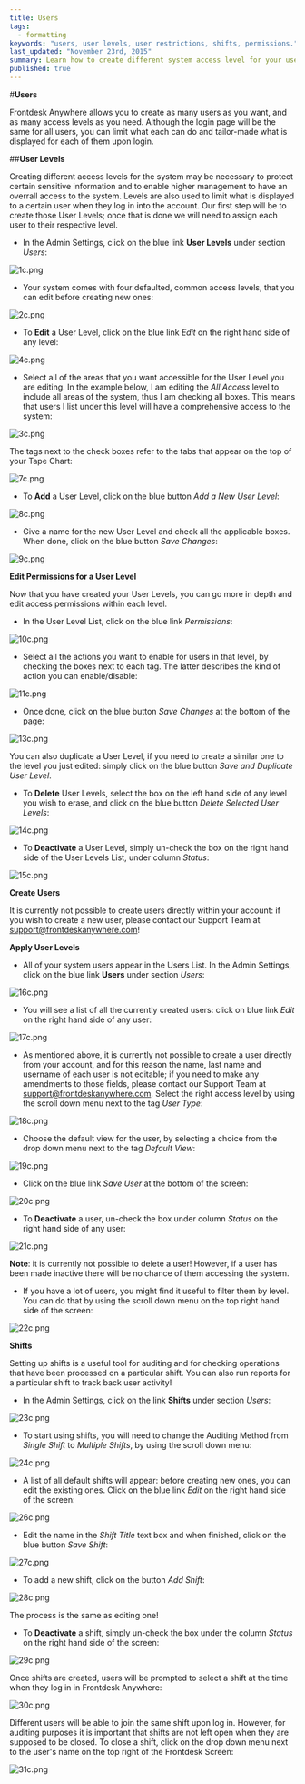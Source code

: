 ```yaml
---
title: Users
tags: 
  - formatting
keywords: "users, user levels, user restrictions, shifts, permissions."
last_updated: "November 23rd, 2015"
summary: Learn how to create different system access level for your users.
published: true
---
```





#**Users**

Frontdesk Anywhere allows you to create as many users as you want, and as many access levels as you need. Although the login page will be the same for all users, you can limit what each can do and tailor-made what is displayed for each of them upon login.

##**User Levels**  

Creating different access levels for the system may be necessary to protect certain sensitive information and to enable higher management to have an overrall access to the system. Levels are also used to limit what is displayed to a certain user when they log in into the account. Our first step will be to create those User Levels; once that is done we will need to assign each user to their respective level.

 - In the Admin Settings, click on the blue link **User Levels** under section _Users_:  
 
![1c.png]({{site.baseurl}}/images/1c.png)


 
 - Your system comes with four defaulted, common access levels, that you can edit before creating new ones:
 
![2c.png]({{site.baseurl}}/images/2c.png)


 
 - To **Edit** a User Level, click on the blue link _Edit_ on the right hand side of any level:  
 
![4c.png]({{site.baseurl}}/images/4c.png)

 
 
 - Select all of the areas that you want accessible for the User Level you are editing. In the example below, I am editing the _All Access_ level to include all areas of the system, thus I am checking all boxes. This means that users I list under this level will have a comprehensive access to the system:  
 
![3c.png]({{site.baseurl}}/images/3c.png)


 
The tags next to the check boxes refer to the tabs that appear on the top of your Tape Chart:  

![7c.png]({{site.baseurl}}/images/7c.png)


  

 - To **Add** a User Level, click on the blue button _Add a New User Level_:  
 
![8c.png]({{site.baseurl}}/images/8c.png)

 
 
 - Give a name for the new User Level and check all the applicable boxes. When done, click on the blue button _Save Changes_:  
 
![9c.png]({{site.baseurl}}/images/9c.png)


 
 **Edit Permissions for a User Level**
 
 Now that you have created your User Levels, you can go more in depth and edit access permissions within each level.
 
 - In the User Level List, click on the blue link _Permissions_:  
 
![10c.png]({{site.baseurl}}/images/10c.png)

  
 
 - Select all the actions you want to enable for users in that level, by checking the boxes next to each tag. The latter describes the kind of action you can enable/disable:  
 
![11c.png]({{site.baseurl}}/images/11c.png)

 
 
 - Once done, click on the blue button _Save Changes_ at the bottom of the page:  
 
![13c.png]({{site.baseurl}}/images/13c.png)


 
 You can also duplicate a User Level, if you need to create a similar one to the level you just edited: simply click on the blue button _Save and Duplicate User Level_.  
 
 - To **Delete** User Levels, select the box on the left hand side of any level you wish to erase, and click on the blue button _Delete Selected User Levels_:  
 
![14c.png]({{site.baseurl}}/images/14c.png)


 
 - To **Deactivate** a User Level, simply un-check the box on the right hand side of the User Levels List, under column _Status_:  
 
 ![15c.png]({{site.baseurl}}/images/15c.png)


 
 
 **Create Users** 
 
 It is currently not possible to create users directly within your account: if you wish to create a new user, please contact our Support Team at support@frontdeskanywhere.com! 
 
 **Apply User Levels**  
 
 - All of your system users appear in the Users List. In the Admin Settings, click on the blue link **Users** under section _Users_:  
 
![16c.png]({{site.baseurl}}/images/16c.png)



- You will see a list of all the currently created users: click on blue link _Edit_ on the right hand side of any user:  

![17c.png]({{site.baseurl}}/images/17c.png)



- As mentioned above, it is currently not possible to create a user directly from your account, and for this reason the name, last name and username of each user is not editable; if you need to make any amendments to those fields, please contact our Support Team at support@frontdeskanywhere.com.
Select the right access level by using the scroll down menu next to the tag _User Type_:  

![18c.png]({{site.baseurl}}/images/18c.png)



- Choose the default view for the user, by selecting a choice from the drop down menu next to the tag _Default View_:  

![19c.png]({{site.baseurl}}/images/19c.png)



- Click on the blue link _Save User_ at the bottom of the screen:  

![20c.png]({{site.baseurl}}/images/20c.png)



- To **Deactivate** a user, un-check the box under column _Status_ on the right hand side of any user:  

![21c.png]({{site.baseurl}}/images/21c.png)



**Note**: it is currently not possible to delete a user! However, if a user has been made inactive there will be no chance of them accessing the system.

- If you have a lot of users, you might find it useful to filter them by level. You can do that by using the scroll down menu on the top right hand side of the screen:  

![22c.png]({{site.baseurl}}/images/22c.png)




**Shifts**

Setting up shifts is a useful tool for auditing and for checking operations that have been processed on a particular shift. You can also run reports for a particular shift to track back user activity!   

 - In the Admin Settings, click on the link **Shifts** under section _Users_:  
 
![23c.png]({{site.baseurl}}/images/23c.png)



- To start using shifts, you will need to change the Auditing Method from _Single Shift_ to _Multiple Shifts_, by using the scroll down menu:  

![24c.png]({{site.baseurl}}/images/24c.png)



- A list of all default shifts will appear: before creating new ones, you can edit the existing ones. Click on the blue link _Edit_ on the right hand side of the screen:  

![26c.png]({{site.baseurl}}/images/26c.png)

 

- Edit the name in the _Shift Title_ text box and when finished, click on the blue button _Save Shift_:  

![27c.png]({{site.baseurl}}/images/27c.png)



- To add a new shift, click on the button _Add Shift_: 

![28c.png]({{site.baseurl}}/images/28c.png)

  

The process is the same as editing one!  

- To **Deactivate** a shift, simply un-check the box under the column _Status_ on the right hand side of the screen:  

![29c.png]({{site.baseurl}}/images/29c.png)



Once shifts are created, users will be prompted to select a shift at the time when they log in in Frontdesk Anywhere:  

![30c.png]({{site.baseurl}}/images/30c.png)

 

Different users will be able to join the same shift upon log in. However, for auditing purposes it is important that shifts are not left open when they are supposed to be closed.
To close a shift, click on the drop down menu next to the user's name on the top right of the Frontdesk Screen:  

![31c.png]({{site.baseurl}}/images/31c.png)
